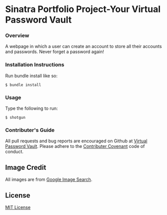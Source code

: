 # Sinatra Portfolio Project-Your Virtual Password Vault
### Overview

A webpage in which a user can create an account to store all their accounts and passwords. Never forget a password again!


### Installation Instructions

Run bundle install like so: 

```
$ bundle install 

```

### Usage

Type the following to run: 

```
$ shotgun
```

### Contributer's Guide

All pull requests and bug reports are encouraged on Github at [Virtual Password Vault](https://github.com/mariamfh9/Sinatra_Portfolio_Project_Passwords). Please adhere to the [Contributer Covenant](https://www.contributor-covenant.org/version/1/4/code-of-conduct/) code of conduct. 

## Image Credit 

All images are from [Google Image Search](https://images.google.com/).

## License

[MIT License](https://opensource.org/licenses/MIT)

